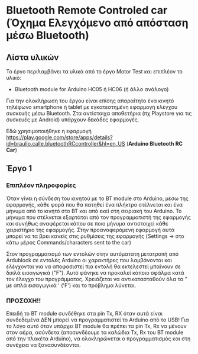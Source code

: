 # Bluetooth Remote Controled car (Όχημα Ελεγχόμενο από απόσταση μέσω Bluetooth)

## Λίστα υλικών

Το έργο περιλαμβάνει τα υλικά από το έργο Motor Test και επιπλέον το υλικό:

* Bluetooth module for Arduino HC05 ή HC06 (ή άλλο ανάλογο)

Για την ολοκλήρωση του έργου είναι επίσης απαραίτητο ένα κινητό τηλέφωνο smartphone ή tablet με εγκατεστημένη εφαρμογή ελέγχου συσκευής μέσω Bluetooth. 
Στα αντίστοιχα αποθετήρια (πχ Playstore για τις συσκευές με Android) υπάρχουν δεκάδες εφαρμογές. 

Εδώ χρησιμοποιήθηκε η εφαρμογή https://play.google.com/store/apps/details?id=braulio.calle.bluetoothRCcontroller&hl=en_US (**Arduino Bluetooth RC Car**)

## Έργο 1


### Επιπλέον πληροφορίες

Όταν γίνει η σύνδεση του κινητού με το BT module στο Arduino, μέσω της εφαρμογής, κάθε φορά που θα πατηθεί ένα πλήκτρο στέλνεται και ένα μήνυμα από το κινητό στο ΒΤ και από εκεί στη σειριακή του Arduino. Το μήνυμα που στέλνεται εξαρτάται από τον προγραμματιστή της εφαρμογής και συνήθως αναφέρεται κάπου σε ποιο μήνυμα αντιστοιχεί κάθε χειριστήριο της εφαρμογής. Στην προαναφερόμενη εφαρμογή αυτά μπορεί να τα βρει κανείς στις ρυθμίσεις της εφαρμογής (Settings -> στο κάτω μέρος Commands/characters sent to the car)

Στον προγραμματισμό των εντολών στην αυτόματατη μετατροπή από Ardublock σε εντολές Arduino οι χαρακτήρες που λαμβάνονται και ελέγχονται για να αποφασιστεί πια εντολή θα εκτελεστεί μπαίνουν σε διπλά εισαγωγικά ("F"). Αυτό φάνηκε να προκαλεί κάποιο σφάλμα κατά τον έλεγχο του προγράμματος. Χρειάζεται να αντικατασταθούν όλα τα " με απλά εισαγωγικά ' ('F') και το πρόβλημα λύνεται.

### ΠΡΟΣΟΧΗ!!
Επειδή το BT module συνδέθηκε στα pin Tx, RX όταν αυτά είναι συνδεδεμένα ΔΕΝ μπορεί να προγραμματιστεί το Arduino από το USB! Για το λόγο αυτό όταν υπάρχει BT module θα πρέπει τα pin Tx, Rx να μένουν στον αέρα, ασύνδετα (αποσυνδέουμε τα καλώδια Tx, Rx του BT module από την πλακέτα Arduino), να ολοκληρώνεται ο προγραμματισμός και στη συνέχεια να ξανασυνδέονται. 

